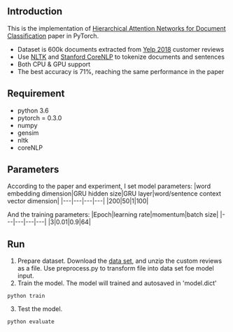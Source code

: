 ## Introduction
This is the implementation of [Hierarchical Attention Networks for Document Classification](https://www.cs.cmu.edu/~diyiy/docs/naacl16.pdf) paper in PyTorch.
* Dataset is 600k documents extracted from [Yelp 2018](https://www.yelp.com/dataset) customer reviews
* Use [NLTK](http://www.nltk.org/) and [Stanford CoreNLP](https://stanfordnlp.github.io/CoreNLP/) to tokenize documents and sentences
* Both CPU & GPU support
* The best accuracy is 71%, reaching the same performance in the paper

## Requirement
* python 3.6
* pytorch = 0.3.0
* numpy
* gensim
* nltk
* coreNLP

## Parameters
According to the paper and experiment, I set model parameters:
|word embedding dimension|GRU hidden size|GRU layer|word/sentence context vector dimension|
|---|---|---|---|
|200|50|1|100|

And the training parameters:
|Epoch|learning rate|momentum|batch size|
|---|---|---|---|
|3|0.01|0.9|64|

## Run
1. Prepare dataset. Download the [data set](https://www.yelp.com/dataset), and unzip the custom reviews as a file. Use preprocess.py to transform file into data set foe model input.
2. Train the model. The model will trained and autosaved in 'model.dict'
```
python train
```
3. Test the model.
```
python evaluate
```